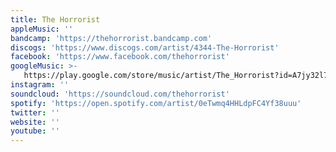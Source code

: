```yaml
---
title: The Horrorist
appleMusic: ''
bandcamp: 'https://thehorrorist.bandcamp.com'
discogs: 'https://www.discogs.com/artist/4344-The-Horrorist'
facebook: 'https://www.facebook.com/thehorrorist'
googleMusic: >-
   https://play.google.com/store/music/artist/The_Horrorist?id=A7jy32l7px63b7sykgr3zeg7kpm
instagram: ''
soundcloud: 'https://soundcloud.com/thehorrorist'
spotify: 'https://open.spotify.com/artist/0eTwmq4HHLdpFC4Yf38uuu'
twitter: ''
website: ''
youtube: ''
---
```


